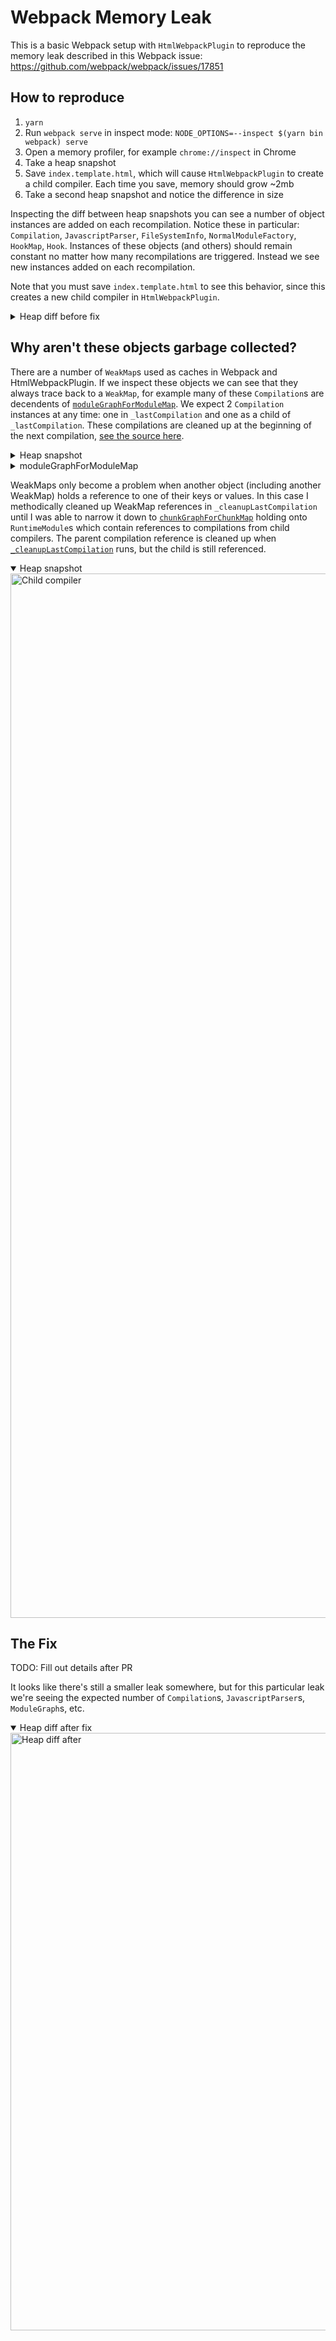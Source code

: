 # Webpack Memory Leak

This is a basic Webpack setup with `HtmlWebpackPlugin` to reproduce the memory leak described in this Webpack issue: https://github.com/webpack/webpack/issues/17851

## How to reproduce

1. `yarn`
2. Run `webpack serve` in inspect mode: `NODE_OPTIONS=--inspect $(yarn bin webpack) serve`
3. Open a memory profiler, for example `chrome://inspect` in Chrome
4. Take a heap snapshot
5. Save `index.template.html`, which will cause `HtmlWebpackPlugin` to create a child compiler. Each time you save, memory should grow ~2mb
6. Take a second heap snapshot and notice the difference in size

Inspecting the diff between heap snapshots you can see a number of object instances are added on each recompilation. Notice these in particular: `Compilation`, `JavascriptParser`, `FileSystemInfo`, `NormalModuleFactory`, `HookMap`, `Hook`. Instances of these objects (and others) should remain constant no matter how many recompilations are triggered. Instead we see new instances added on each recompilation.

Note that you must save `index.template.html` to see this behavior, since this creates a new child compiler in `HtmlWebpackPlugin`.

<details>
  <summary>Heap diff before fix</summary>

  <img width="956" alt="Heap diff before" src="https://github.com/helloitsjoe/webpack-memory-leak/assets/8823810/63b8f317-66db-465a-8243-ea822639edd6">

</details>

## Why aren't these objects garbage collected?

There are a number of `WeakMap`s used as caches in Webpack and HtmlWebpackPlugin. If we inspect these objects we can see that they always trace back to a `WeakMap`, for example many of these `Compilation`s are decendents of [`moduleGraphForModuleMap`](https://github.com/webpack/webpack/blob/87660921808566ef3b8796f8df61bd79fc026108/lib/ModuleGraph.js#L859). We expect 2 `Compilation` instances at any time: one in `_lastCompilation` and one as a child of `_lastCompilation`. These compilations are cleaned up at the beginning of the next compilation, [see the source here](https://github.com/webpack/webpack/blob/87660921808566ef3b8796f8df61bd79fc026108/lib/Compiler.js#L1113).

<details>
  <summary>Heap snapshot</summary>

  ![Heap snapshot](https://github.com/helloitsjoe/webpack-memory-leak/assets/8823810/16261650-af93-4bcb-9eb4-0e2713cba416)

</details>

<details>
  <summary>moduleGraphForModuleMap</summary>

  ![WeakMap](https://github.com/helloitsjoe/webpack-memory-leak/assets/8823810/fb6b5ab5-7ccc-4a8b-9621-7f247784f027)

</details>

WeakMaps only become a problem when another object (including another WeakMap) holds a reference to one of their keys or values. In this case I methodically cleaned up WeakMap references in `_cleanupLastCompilation` until I was able to narrow it down to [`chunkGraphForChunkMap`](https://github.com/webpack/webpack/blob/87660921808566ef3b8796f8df61bd79fc026108/lib/ChunkGraph.js#L1804) holding onto `RuntimeModule`s which contain references to compilations from child compilers. The parent compilation reference is cleaned up when [`_cleanupLastCompilation`](https://github.com/webpack/webpack/blob/87660921808566ef3b8796f8df61bd79fc026108/lib/Compiler.js#L382-L394) runs, but the child is still referenced.

<details open>
  <summary>Heap snapshot</summary>

  <img width="1671" alt="Child compiler" src="https://github.com/helloitsjoe/webpack-memory-leak/assets/8823810/54627502-336c-4528-ba88-a52bb2c58280">

</details>

## The Fix

TODO: Fill out details after PR

It looks like there's still a smaller leak somewhere, but for this particular leak we're seeing the expected number of `Compilation`s, `JavascriptParser`s, `ModuleGraph`s, etc.

<details open>
  <summary>Heap diff after fix</summary>
  
  <img width="956" alt="Heap diff after" src="https://github.com/helloitsjoe/webpack-memory-leak/assets/8823810/8af5b7bc-a8d8-4af8-8347-5cf6a22750b0">

</details>

[invalidated]: https://github.com/jantimon/html-webpack-plugin/blob/fe231d3d3d256c2bb904b9e0f3f1e7aa67d7f3cd/lib/cached-child-compiler.js#L262
[child-compiler]: https://github.com/jantimon/html-webpack-plugin/blob/fe231d3d3d256c2bb904b9e0f3f1e7aa67d7f3cd/lib/cached-child-compiler.js#L400
[generate]: https://github.com/jantimon/html-webpack-plugin/blob/fe231d3d3d256c2bb904b9e0f3f1e7aa67d7f3cd/index.js#L174
[example]: https://github.com/jantimon/html-webpack-plugin/blob/fe231d3d3d256c2bb904b9e0f3f1e7aa67d7f3cd/index.js#L1041
[hooks-map]: https://github.com/jantimon/html-webpack-plugin/blob/fe231d3d3d256c2bb904b9e0f3f1e7aa67d7f3cd/lib/hooks.js#L71
[graph-map]: https://github.com/webpack/webpack/blob/87660921808566ef3b8796f8df61bd79fc026108/lib/ModuleGraph.js#L859

